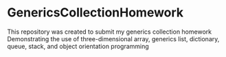 # GenericsCollectionHomework
This repository was created to submit my generics collection homework
Demonstrating the use of three-dimensional array, generics list, dictionary, queue, stack, and object orientation programming
